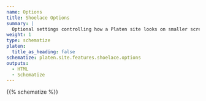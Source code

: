 ```yaml
---
name: Options
title: Shoelace Options
summary: |
  Optional settings controlling how a Platen site looks on smaller screens.
weight: 1
type: schematize
platen:
  title_as_heading: false
schematize: platen.site.features.shoelace.options
outputs:
  - HTML
  - Schematize
---
```


{{% schematize %}}
